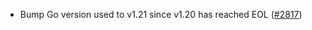 - Bump Go version used to v1.21 since v1.20 has reached EOL
  ([\#2817](https://github.com/cometbft/cometbft/pull/2817))
